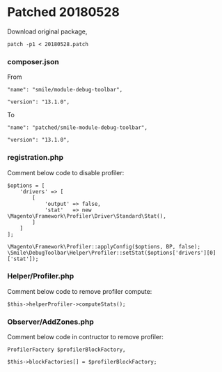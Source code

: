 # Patched 20180528

Download original package, 

```
patch -p1 < 20180528.patch 
```


### composer.json

From

    "name": "smile/module-debug-toolbar",
    
    "version": "13.1.0",


To

    "name": "patched/smile-module-debug-toolbar",
    
    "version": "13.1.0",


### registration.php

Comment below code to disable profiler:

```
$options = [
    'drivers' => [
        [
            'output' => false,
            'stat'   => new \Magento\Framework\Profiler\Driver\Standard\Stat(),
        ]
    ]
];

\Magento\Framework\Profiler::applyConfig($options, BP, false);
\Smile\DebugToolbar\Helper\Profiler::setStat($options['drivers'][0]['stat']);
```


### Helper/Profiler.php

Comment below code to remove profiler compute:

```
$this->helperProfiler->computeStats();
```

### Observer/AddZones.php

Comment below code in contructor to remove profiler:


```
ProfilerFactory $profilerBlockFactory,
```

```
$this->blockFactories[] = $profilerBlockFactory;
```